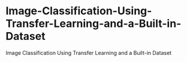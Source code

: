 # Image-Classification-Using-Transfer-Learning-and-a-Built-in-Dataset
Image Classification Using Transfer Learning and a Built-in Dataset

